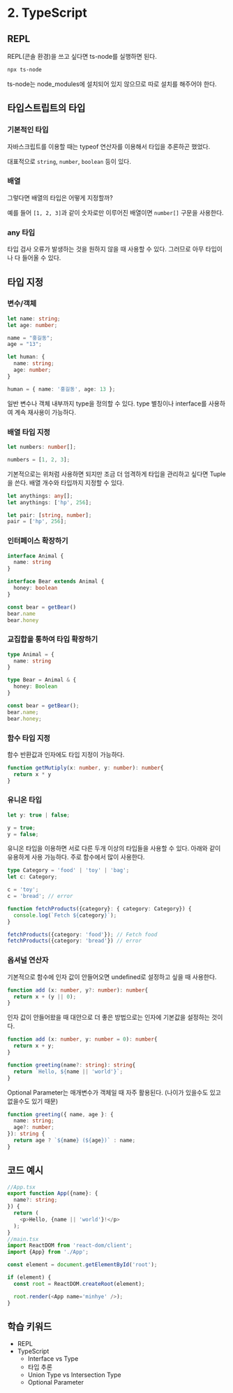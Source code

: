 # 2. TypeScript

## REPL

REPL(콘솔 환경)을 쓰고 싶다면 ts-node를 실행하면 된다.

```bash
npx ts-node
```

ts-node는 node_modules에 설치되어 있지 않으므로 따로 설치를 해주어야 한다.

## 타입스트립트의 타입

### 기본적인 타입

자바스크립트를 이용할 때는 typeof 연산자를 이용해서 타입을 추론하곤 했었다.

대표적으로 `string`, `number`, `boolean` 등이 있다.

### 배열

그렇다면 배열의 타입은 어떻게 지정할까?

예를 들어 `[1, 2, 3]`과 같이 숫자로만 이루어진 배열이면 `number[]` 구문을 사용한다.

### any 타입

타입 검사 오류가 발생하는 것을 원하지 않을 때 사용할 수 있다. 그러므로 아무 타입이나 다 들어올 수 있다.

## 타입 지정

### 변수/객체

```typescript
let name: string;
let age: number;

name = "홍길동";
age = "13";

let human: {
  name: string;
  age: number;
}

human = { name: '홍길동', age: 13 };
```

일반 변수나 객체 내부까지 type을 정의할 수 있다.
type 별칭이나 interface를 사용하여 계속 재사용이 가능하다.

### 배열 타입 지정

```typescript
let numbers: number[];

numbers = [1, 2, 3];
```

기본적으로는 위처럼 사용하면 되지만 조금 더 엄격하게 타입을 관리하고 싶다면 Tuple을 쓴다. 배열 개수와 타입까지 지정할 수 있다.

```typescript
let anythings: any[];
let anythings: ['hp', 256];

let pair: [string, number];
pair = ['hp', 256];
```


### 인터페이스 확장하기

```typescript
interface Animal {
  name: string
}

interface Bear extends Animal {
  honey: boolean
}

const bear = getBear()
bear.name
bear.honey
```

### 교집합을 통하여 타입 확장하기

```typescript
type Animal = {
  name: string
}

type Bear = Animal & {
  honey: Boolean
}

const bear = getBear();
bear.name;
bear.honey;
```

### 함수 타입 지정

함수 반환값과 인자에도 타입 지정이 가능하다.

```typescript
function getMutiply(x: number, y: number): number{
  return x * y
}
```

### 유니온 타입

```typescript
let y: true | false;

y = true;
y = false;
```

유니온 타입을 이용하면 서로 다른 두개 이상의 타입들을 사용할 수 있다.
아래와 같이 유용하게 사용 가능하다. 주로 함수에서 많이 사용한다.

```typescript
type Category = 'food' | 'toy' | 'bag';
let c: Category;

c = 'toy';
c = 'bread'; // error

function fetchProducts({category}: { category: Category}) {
  console.log(`Fetch ${category}`);
}

fetchProducts({category: 'food'}); // Fetch food
fetchProducts({category: 'bread'}) // error
```

### 옵셔널 연산자

기본적으로 함수에 인자 값이 안들어오면 undefined로 설정하고 싶을 때 사용한다.

```typescript
function add (x: number, y?: number): number{
  return x + (y || 0);
}
```

인자 값이 안들어왔을 때 대안으로 더 좋은 방법으로는 인자에 기본값을 설정하는 것이다.

```typescript
function add (x: number, y: number = 0): number{
  return x + y;
}

function greeting(name?: string): string{
  return `Hello, ${name || 'world'}`;
}
```

Optional Parameter는 매개변수가 객체일 때 자주 활용된다. (나이가 있을수도 있고 없을수도 있기 때문)

```typescript
function greeting({ name, age }: {
  name: string;
  age?: number;  
}): string {
  return age ? `${name} (${age})` : name;
}
```

## 코드 예시

```typescript
//App.tsx
export function App({name}: {
  name?: string;
}) {
  return (
    <p>Hello, {name || 'world'}!</p>
  );
}
//main.tsx
import ReactDOM from 'react-dom/client';
import {App} from './App';

const element = document.getElementById('root');

if (element) {
  const root = ReactDOM.createRoot(element);

  root.render(<App name='minhye' />);
}

```

## 학습 키워드

- REPL
- TypeScript
  - Interface vs Type
  - 타입 추론
  - Union Type vs Intersection Type
  - Optional Parameter
